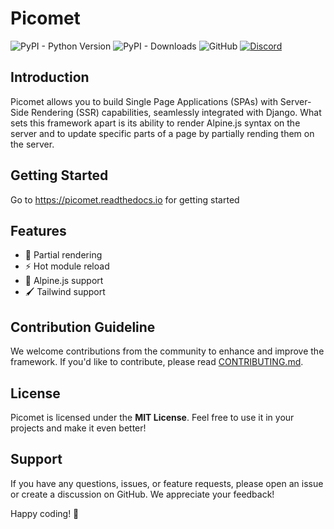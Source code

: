 # Picomet

![PyPI - Python Version](https://img.shields.io/pypi/pyversions/picomet)
![PyPI - Downloads](https://img.shields.io/pypi/dw/picomet)
![GitHub](https://img.shields.io/github/license/picomet/picomet)
[![Discord](https://img.shields.io/badge/Discord-%235865F2.svg?logo=discord&logoColor=white)](https://discord.gg/4byApQZg8X)

## Introduction

Picomet allows you to build Single Page Applications (SPAs) with Server-Side Rendering (SSR) capabilities, seamlessly integrated with Django. What sets this framework apart is its ability to render Alpine.js syntax on the server and to update specific parts of a page by partially rending them on the server.

## Getting Started

Go to https://picomet.readthedocs.io for getting started

## Features

-   🔎 Partial rendering
-   ⚡ Hot module reload
-   🌲 Alpine.js support
-   🖌️ Tailwind support

## Contribution Guideline

We welcome contributions from the community to enhance and improve the framework. If you'd like to contribute, please read [CONTRIBUTING.md](CONTRIBUTING.md).

## License

Picomet is licensed under the **MIT License**. Feel free to use it in your projects and make it even better!

## Support

If you have any questions, issues, or feature requests, please open an issue or create a discussion on GitHub. We appreciate your feedback!

Happy coding! 🚀
